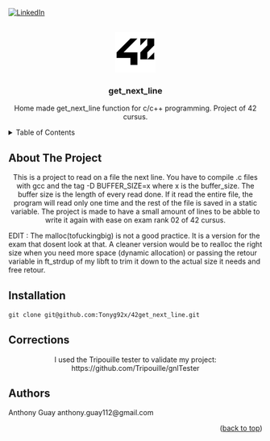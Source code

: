 <div id="top"></div>
<!--
*** Thanks for checking out the Best-README-Template. If you have a suggestion
*** that would make this better, please fork the repo and create a pull request
*** or simply open an issue with the tag "enhancement".
*** Don't forget to give the project a star!
*** Thanks again! Now go create something AMAZING! :D
-->



<!-- PROJECT SHIELDS -->
<!--
*** I'm using markdown "reference style" links for readability.
*** Reference links are enclosed in brackets [ ] instead of parentheses ( ).
*** See the bottom of this document for the declaration of the reference variables
*** for contributors-url, forks-url, etc. This is an optional, concise syntax you may use.
*** https://www.markdownguide.org/basic-syntax/#reference-style-links
-->

[![LinkedIn][linkedin-shield]][linkedin-url]

<!-- PROJECT LOGO -->
<br />
<div align="center">
  <a href="https://42.fr">
    <img src="images/42_Logo.svg.png" alt="Logo" width="80" height="80">
  </a>

<h3 align="center">get_next_line</h3>

  <p align="center">
    Home made get_next_line function for c/c++ programming. Project of 42 cursus.
  </p>
</div>

<!-- TABLE OF CONTENTS -->
<details>
  <summary>Table of Contents</summary>
  <ol>
    <li>
      <a href="#about-the-project">About The Project</a>
    </li>
    <li>
      <a href="#installation">Installation</a>
    </li>
    <li>
      <a href="#Corrections">Corrections</a>
    </li>
    <li>
      <a href="#Authors">Authors</a>
    </li>
  </ol>
</details>

<!-- ABOUT THE PROJECT -->
## About The Project

<p align="center">
  This is a project to read on a file the next line. You have to compile .c files with gcc and the tag -D BUFFER_SIZE=x where x is the buffer_size. The buffer size is the length of every read done. If it read the entire file, the program will read only one time and the rest of the file is saved in a static variable. The project is made to have a small amount of lines to be abble to write it again with ease on exam rank 02 of 42 cursus.
  
  EDIT : The malloc(tofuckingbig) is not a good practice. It is a version for the exam that dosent look at that. A cleaner version would be to realloc the right size when you need more space (dynamic allocation) or passing the retour variable in ft_strdup of my libft to trim it down to the actual size it needs and free retour.
  
 <!-- INSTALLATION -->
## Installation
```markdown
git clone git@github.com:Tonyg92x/42get_next_line.git
```
 
 <!-- CORRECTIONS -->
## Corrections
<p align="center">
  I used the Tripouille tester to validate my project: https://github.com/Tripouille/gnlTester

<!-- Authors -->
## Authors
<p align="left">
  Anthony Guay anthony.guay112@gmail.com
<p align="right">(<a href="#top">back to top</a>)</p>

<!-- MARKDOWN LINKS & IMAGES -->
<!-- https://www.markdownguide.org/basic-syntax/#reference-style-links -->
[linkedin-shield]: https://img.shields.io/badge/-LinkedIn-black.svg?style=for-the-badge&logo=linkedin&colorB=555
[linkedin-url]: https://www.linkedin.com/in/anthony-g-75b27421b/
[product-screenshot]: images/screenshot.png
